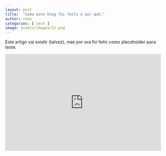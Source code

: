 ```yaml
---
layout: post
title:  "Como este blog foi feito e por quê."
author: rene
categories: [ tech ]
image: assets/images/21.png
---
```

Este artigo vai existir (talvez), mas por ora foi feito como placeholder para teste.



<p><iframe style="width:100%;" height="315" src="https://www.youtube.com/embed/EnDg65ISswg?si=LJ0QO6HLKGV0-i5j" frameborder="0" allowfullscreen></iframe></p>